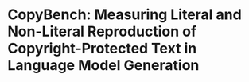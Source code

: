 # CopyBench: Measuring Literal and Non-Literal Reproduction of Copyright-Protected Text in Language Model Generation

